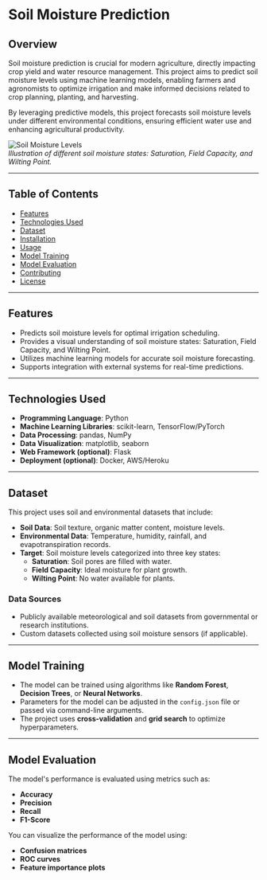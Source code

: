 # Soil Moisture Prediction

## Overview

Soil moisture prediction is crucial for modern agriculture, directly impacting crop yield and water resource management. This project aims to predict soil moisture levels using machine learning models, enabling farmers and agronomists to optimize irrigation and make informed decisions related to crop planning, planting, and harvesting.

By leveraging predictive models, this project forecasts soil moisture levels under different environmental conditions, ensuring efficient water use and enhancing agricultural productivity.

![Soil Moisture Levels](path-to-your-image.png)  
*Illustration of different soil moisture states: Saturation, Field Capacity, and Wilting Point.*

---

## Table of Contents

- [Features](#features)
- [Technologies Used](#technologies-used)
- [Dataset](#dataset)
- [Installation](#installation)
- [Usage](#usage)
- [Model Training](#model-training)
- [Model Evaluation](#model-evaluation)
- [Contributing](#contributing)
- [License](#license)

---

## Features

- Predicts soil moisture levels for optimal irrigation scheduling.
- Provides a visual understanding of soil moisture states: Saturation, Field Capacity, and Wilting Point.
- Utilizes machine learning models for accurate soil moisture forecasting.
- Supports integration with external systems for real-time predictions.

---

## Technologies Used

- **Programming Language**: Python
- **Machine Learning Libraries**: scikit-learn, TensorFlow/PyTorch
- **Data Processing**: pandas, NumPy
- **Data Visualization**: matplotlib, seaborn
- **Web Framework (optional)**: Flask
- **Deployment (optional)**: Docker, AWS/Heroku

---

## Dataset

This project uses soil and environmental datasets that include:

- **Soil Data**: Soil texture, organic matter content, moisture levels.
- **Environmental Data**: Temperature, humidity, rainfall, and evapotranspiration records.
- **Target**: Soil moisture levels categorized into three key states:
  - **Saturation**: Soil pores are filled with water.
  - **Field Capacity**: Ideal moisture for plant growth.
  - **Wilting Point**: No water available for plants.

### Data Sources

- Publicly available meteorological and soil datasets from governmental or research institutions.
- Custom datasets collected using soil moisture sensors (if applicable).

---
## Model Training

- The model can be trained using algorithms like **Random Forest**, **Decision Trees**, or **Neural Networks**.
- Parameters for the model can be adjusted in the `config.json` file or passed via command-line arguments.
- The project uses **cross-validation** and **grid search** to optimize hyperparameters.

---

## Model Evaluation

The model's performance is evaluated using metrics such as:

- **Accuracy**
- **Precision**
- **Recall**
- **F1-Score**

You can visualize the performance of the model using:

- **Confusion matrices**
- **ROC curves**
- **Feature importance plots**


